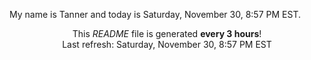 My name is Tanner and today is Saturday, November 30, 8:57 PM EST.

<p align="center">This <i>README</i> file is generated <b>every 3 hours</b>!</br>Last refresh: Saturday, November 30, 8:57 PM EST<br /></p>
